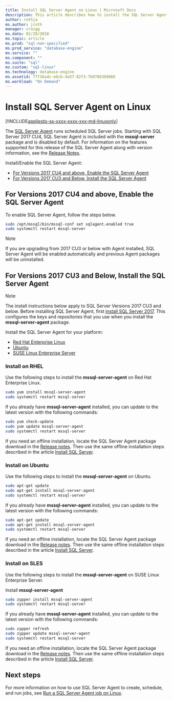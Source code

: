 ```yaml
---
title: Install SQL Server Agent on Linux | Microsoft Docs
description: This article describes how to install the SQL Server Agent on Linux.
author: rothja 
ms.author: jroth 
manager: craigg
ms.date: 02/20/2018
ms.topic: article
ms.prod: "sql-non-specified"
ms.prod_service: "database-engine"
ms.service: ""
ms.component: ""
ms.suite: "sql"
ms.custom: "sql-linux"
ms.technology: database-engine
ms.assetid: 77f16adc-e6cb-4a57-82f3-7b9780369868
ms.workload: "On Demand"
---
```

# Install SQL Server Agent on Linux

[!INCLUDE[appliesto-ss-xxxx-xxxx-xxx-md-linuxonly](../includes/appliesto-ss-xxxx-xxxx-xxx-md-linuxonly.md)]

 The [SQL Server Agent](https://docs.microsoft.com/sql/ssms/agent/sql-server-agent) runs scheduled SQL Server jobs. Starting with SQL Server 2017 CU4, SQL Server Agent is included with the **mssql-server** package and is disabled by default. For information on the features supported for this release of the SQL Server Agent along with version information, see the [Release Notes](sql-server-linux-release-notes.md).

 Install/Enable the SQL Server Agent:
- [For Versions 2017 CU4 and above, Enable the SQL Server Agent](#EnableAgentAfterCU4)
- [For Versions 2017 CU3 and Below, Install the SQL Server Agent](#InstallAgentBelowCU4)


## <a name="EnableAgentAfterCU4">For Versions 2017 CU4 and above, Enable the SQL Server Agent</a>

 To enable SQL Server Agent, follow the steps below.

```bash
sudo /opt/mssql/bin/mssql-conf set sqlagent.enabled true 
sudo systemctl restart mssql-server
```

> [!NOTE]
> If you are upgrading from 2017 CU3 or below with Agent installed, SQL Server Agent will be enabled automatically and previous Agent packages will be uninstalled.  

## <a name="InstallAgentBelowCU4">For Versions 2017 CU3 and Below, Install the SQL Server Agent</a>

> [!NOTE]
> The install instructions below apply to SQL Server Versions 2017 CU3 and below. Before installing SQL Server Agent, first [install SQL Server 2017](sql-server-linux-setup.md#platforms). This configures the keys and repositories that you use when you install the **mssql-server-agent** package.

Install the SQL Server Agent for your platform:
- [Red Hat Enterprise Linux](#RHEL)
- [Ubuntu](#ubuntu)
- [SUSE Linux Enterprise Server](#SLES)

### <a name="RHEL">Install on RHEL</a>

Use the following steps to install the **mssql-server-agent** on Red Hat Enterprise Linux. 

```bash
sudo yum install mssql-server-agent
sudo systemctl restart mssql-server
```

If you already have **mssql-server-agent** installed, you can update to the latest version with the following commands:

```bash
sudo yum check-update
sudo yum update mssql-server-agent
sudo systemctl restart mssql-server
```

If you need an offline installation, locate the SQL Server Agent package download in the [Release notes](sql-server-linux-release-notes.md). Then use the same offline installation steps described in the article [Install SQL Server](sql-server-linux-setup.md#offline).

### <a name="ubuntu">Install on Ubuntu</a>

Use the following steps to install the **mssql-server-agent** on Ubuntu. 

```bash
sudo apt-get update 
sudo apt-get install mssql-server-agent
sudo systemctl restart mssql-server
```

If you already have **mssql-server-agent** installed, you can update to the latest version with the following commands:

```bash
sudo apt-get update 
sudo apt-get install mssql-server-agent
sudo systemctl restart mssql-server
```

If you need an offline installation, locate the SQL Server Agent package download in the [Release notes](sql-server-linux-release-notes.md). Then use the same offline installation steps described in the article [Install SQL Server](sql-server-linux-setup.md#offline).

### <a name="SLES">Install on SLES</a>

Use the following steps to install the **mssql-server-agent** on SUSE Linux Enterprise Server. 

Install **mssql-server-agent** 

```bash
sudo zypper install mssql-server-agent
sudo systemctl restart mssql-server
```

If you already have **mssql-server-agent** installed, you can update to the latest version with the following commands:

```bash
sudo zypper refresh
sudo zypper update mssql-server-agent
sudo systemctl restart mssql-server
```

If you need an offline installation, locate the SQL Server Agent package download in the [Release notes](sql-server-linux-release-notes.md). Then use the same offline installation steps described in the article [Install SQL Server](sql-server-linux-setup.md#offline).

## Next steps
For more information on how to use SQL Server Agent to create, schedule, and run jobs, see [Run a SQL Server Agent job on Linux](sql-server-linux-run-sql-server-agent-job.md).
